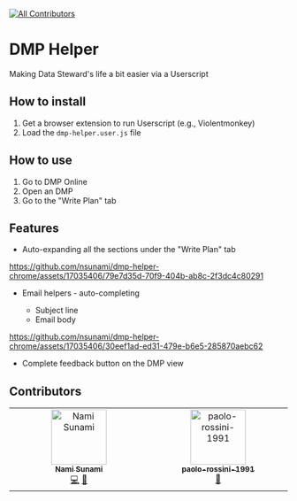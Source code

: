 <!-- ALL-CONTRIBUTORS-BADGE:START - Do not remove or modify this section -->
[![All Contributors](https://img.shields.io/badge/all_contributors-2-orange.svg?style=flat-square)](#contributors-)
<!-- ALL-CONTRIBUTORS-BADGE:END -->

# DMP Helper

Making Data Steward's life a bit easier via a Userscript

## How to install

1. Get a browser extension to run Userscript (e.g., Violentmonkey)
2. Load the `dmp-helper.user.js` file

## How to use

1. Go to DMP Online
2. Open an DMP
3. Go to the "Write Plan" tab

## Features

- Auto-expanding all the sections under the "Write Plan" tab

https://github.com/nsunami/dmp-helper-chrome/assets/17035406/79e7d35d-70f9-404b-ab8c-2f3dc4c80291

- Email helpers - auto-completing

  - Subject line
  - Email body

https://github.com/nsunami/dmp-helper-chrome/assets/17035406/30eef1ad-ed31-479e-b6e5-285870aebc62

- Complete feedback button on the DMP view

## Contributors

<!-- ALL-CONTRIBUTORS-LIST:START - Do not remove or modify this section -->
<!-- prettier-ignore-start -->
<!-- markdownlint-disable -->
<table>
  <tbody>
    <tr>
      <td align="center" valign="top" width="14.28%"><a href="http://naoyukisunami.com"><img src="https://avatars.githubusercontent.com/u/17035406?v=4?s=100" width="100px;" alt="Nami Sunami"/><br /><sub><b>Nami Sunami</b></sub></a><br /><a href="https://github.com/nsunami/dmp-helper/commits?author=nsunami" title="Code">💻</a> <a href="#maintenance-nsunami" title="Maintenance">🚧</a></td>
      <td align="center" valign="top" width="14.28%"><a href="https://github.com/paolo-rossini-1991"><img src="https://avatars.githubusercontent.com/u/96546050?v=4?s=100" width="100px;" alt="paolo-rossini-1991"/><br /><sub><b>paolo-rossini-1991</b></sub></a><br /><a href="https://github.com/nsunami/dmp-helper/issues?q=author%3Apaolo-rossini-1991" title="Bug reports">🐛</a></td>
    </tr>
  </tbody>
</table>

<!-- markdownlint-restore -->
<!-- prettier-ignore-end -->

<!-- ALL-CONTRIBUTORS-LIST:END -->
<!-- prettier-ignore-start -->
<!-- markdownlint-disable -->

<!-- markdownlint-restore -->
<!-- prettier-ignore-end -->

<!-- ALL-CONTRIBUTORS-LIST:END -->
